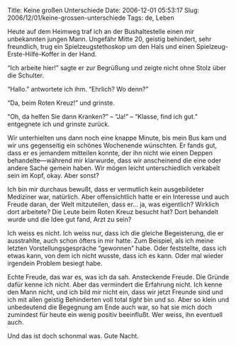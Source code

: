 Title: Keine großen Unterschiede
Date: 2006-12-01 05:53:17
Slug: 2006/12/01/keine-grossen-unterschiede
Tags: de, Leben


Heute auf dem Heimweg traf ich an der Bushaltestelle einen mir unbekannten
jungen Mann. Ungefähr Mitte 20, geistig behindert, sehr freundlich, trug ein
Spielzeugstethoskop um den Hals und einen Spielzeug-Erste-Hilfe-Koffer in der
Hand.

“Ich arbeite hier!” sagte er zur Begrüßung und zeigte nicht ohne Stolz über
die Schulter.

“Hallo.” antwortete ich ihm. “Ehrlich? Wo denn?”

“Da, beim Roten Kreuz!” und grinste.

“Oh, da helfen Sie dann Kranken?” – “Ja!” – “Klasse, find ich gut.” entgegnete
ich und grinste zurück.

Wir unterhielten uns dann noch eine knappe Minute, bis mein Bus kam und wir
uns gegenseitig ein schönes Wochenende wünschten. Er fands gut, dass er es
jemandem mitteilen konnte, der ihn nicht wie einen Deppen behandelte—während
mir klarwurde, dass wir anscheinend die eine oder andere Sache gemein haben.
Wir mögen leicht unterschiedlich verkabelt sein im Kopf, okay. Aber sonst?

Ich bin mir durchaus bewußt, dass er vermutlich kein ausgebildeter Mediziner
war, natürlich. Aber offensichtlich hatte er ein Interesse und auch Freude
daran, der Welt mitzuteilen, dass er… ja, was eigentlich? Wirklich dort
arbeitete? Die Leute beim Roten Kreuz besucht hat? Dort behandelt wurde und
die Idee gut fand, Arzt zu sein?

Ich weiss es nicht. Ich weiss nur, dass ich die gleiche Begeisterung, die er
ausstrahlte, auch schon öfters in mir hatte. Zum Beispiel, als ich meine
letzten Vorstellungsgespräche “gewonnen” habe. Oder feststellte, dass ich
etwas kann, von dem ich nicht wusste, dass ich es kann. Oder mal wieder
irgendein Problem besiegt habe.

Echte Freude, das war es, was ich da sah. Ansteckende Freude. Die Gründe dafür
kenne ich nicht. Aber das vermindert die Erfahrung nicht. Ich kenne den Mann
nicht, und ich bild mir nicht ein, dass wir jetzt Freunde sind und ich mit
allen geistig Behinderten voll total _tight_ bin und so. Aber so klein und
unbedeutend die Begegnung am Ende auch war, so hat sie mich doch zumindest für
heute ein wenig positiv beeinflußt. Wer weiss, ihn eventuell auch.

Und das ist doch schonmal was. Gute Nacht.
